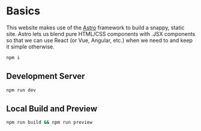 # Basics

This website makes use of the [Astro](https://astro.build) framework to build a snappy, static site. Astro lets us blend pure HTML/CSS components with .JSX components so that we can use React (or Vue, Angular, etc.) when we need to and keep it simple otherwise.

```sh
npm i
```
## Development Server
```sh
npm run dev
```
## Local Build and Preview
```sh
npm run build && npm run preview
```
